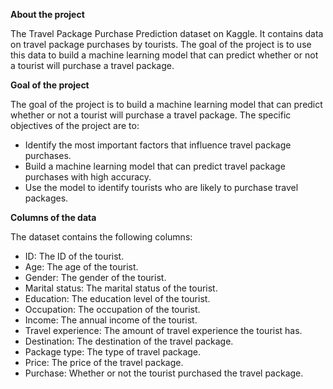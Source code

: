 **About the project**

The Travel Package Purchase Prediction dataset on Kaggle. It contains data on travel package purchases by tourists. The goal of the project is to use this data to build a machine learning model that can predict whether or not a tourist will purchase a travel package.

**Goal of the project**

The goal of the project is to build a machine learning model that can predict whether or not a tourist will purchase a travel package. The specific objectives of the project are to:

* Identify the most important factors that influence travel package purchases.
* Build a machine learning model that can predict travel package purchases with high accuracy.
* Use the model to identify tourists who are likely to purchase travel packages.

**Columns of the data**

The dataset contains the following columns:

* ID: The ID of the tourist.
* Age: The age of the tourist.
* Gender: The gender of the tourist.
* Marital status: The marital status of the tourist.
* Education: The education level of the tourist.
* Occupation: The occupation of the tourist.
* Income: The annual income of the tourist.
* Travel experience: The amount of travel experience the tourist has.
* Destination: The destination of the travel package.
* Package type: The type of travel package.
* Price: The price of the travel package.
* Purchase: Whether or not the tourist purchased the travel package.

